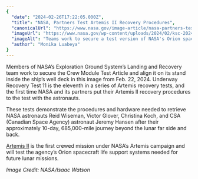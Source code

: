 ```yaml
---
{
  "date": "2024-02-26T17:22:05.000Z",
  "title": "NASA, Partners Test Artemis II Recovery Procedures",
  "canonicalUrl": "https://www.nasa.gov/image-article/nasa-partners-test-artemis-ii-recovery-procedures/",
  "imageUrl": "https://www.nasa.gov/wp-content/uploads/2024/02/ksc-20240222-ph-ilw01-0012orig.jpg",
  "imageAlt": "Teams work to secure a test version of NASA's Orion spacecraft on its stand inside a ship's well deck. The well deck has water in it. Straps extend from the spacecraft up to the balconies on either side, where people stand.",
  "author": "Monika Luabeya"
}
---
```


Members of NASA’s Exploration Ground System’s Landing and Recovery team work to secure the Crew Module Test Article and align it on its stand inside the ship’s well deck in this image from Feb. 22, 2024. Underway Recovery Test 11 is the eleventh in a series of Artemis recovery tests, and the first time NASA and its partners put their Artemis II recovery procedures to the test with the astronauts.

These tests demonstrate the procedures and hardware needed to retrieve NASA astronauts Reid Wiseman, Victor Glover, Christina Koch, and CSA (Canadian Space Agency) astronaut Jeremy Hansen after their approximately 10-day, 685,000-mile journey beyond the lunar far side and back.

[Artemis II](https://www.nasa.gov/mission/artemis-ii/) is the first crewed mission under NASA’s Artemis campaign and will test the agency’s Orion spacecraft life support systems needed for future lunar missions.

_Image Credit: NASA/Isaac Watson_
